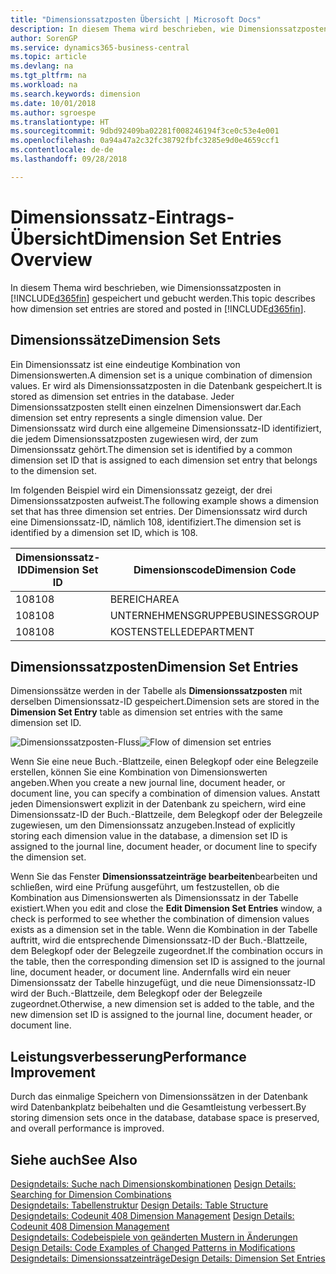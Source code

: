 ```yaml
---
title: "Dimensionssatzposten Übersicht | Microsoft Docs"
description: In diesem Thema wird beschrieben, wie Dimensionssatzposten in Dynamics 365 gespeichert und gebucht werden.
author: SorenGP
ms.service: dynamics365-business-central
ms.topic: article
ms.devlang: na
ms.tgt_pltfrm: na
ms.workload: na
ms.search.keywords: dimension
ms.date: 10/01/2018
ms.author: sgroespe
ms.translationtype: HT
ms.sourcegitcommit: 9dbd92409ba02281f008246194f3ce0c53e4e001
ms.openlocfilehash: 0a94a47a2c32fc38792fbfc3285e9d0e4659ccf1
ms.contentlocale: de-de
ms.lasthandoff: 09/28/2018

---
```

# <a name="dimension-set-entries-overview"></a><span data-ttu-id="f60d9-103">Dimensionssatz-Eintrags-Übersicht</span><span class="sxs-lookup"><span data-stu-id="f60d9-103">Dimension Set Entries Overview</span></span>
<span data-ttu-id="f60d9-104">In diesem Thema wird beschrieben, wie Dimensionssatzposten in [!INCLUDE[d365fin](includes/d365fin_md.md)] gespeichert und gebucht werden.</span><span class="sxs-lookup"><span data-stu-id="f60d9-104">This topic describes how dimension set entries are stored and posted in [!INCLUDE[d365fin](includes/d365fin_md.md)].</span></span>  

## <a name="dimension-sets"></a><span data-ttu-id="f60d9-105">Dimensionssätze</span><span class="sxs-lookup"><span data-stu-id="f60d9-105">Dimension Sets</span></span>  
<span data-ttu-id="f60d9-106">Ein Dimensionssatz ist eine eindeutige Kombination von Dimensionswerten.</span><span class="sxs-lookup"><span data-stu-id="f60d9-106">A dimension set is a unique combination of dimension values.</span></span> <span data-ttu-id="f60d9-107">Er wird als Dimensionssatzposten in die Datenbank gespeichert.</span><span class="sxs-lookup"><span data-stu-id="f60d9-107">It is stored as dimension set entries in the database.</span></span> <span data-ttu-id="f60d9-108">Jeder Dimensionssatzposten stellt einen einzelnen Dimensionswert dar.</span><span class="sxs-lookup"><span data-stu-id="f60d9-108">Each dimension set entry represents a single dimension value.</span></span> <span data-ttu-id="f60d9-109">Der Dimensionssatz wird durch eine allgemeine Dimensionssatz-ID identifiziert, die jedem Dimensionssatzposten zugewiesen wird, der zum Dimensionssatz gehört.</span><span class="sxs-lookup"><span data-stu-id="f60d9-109">The dimension set is identified by a common dimension set ID that is assigned to each dimension set entry that belongs to the dimension set.</span></span>  

<span data-ttu-id="f60d9-110">Im folgenden Beispiel wird ein Dimensionssatz gezeigt, der drei Dimensionssatzposten aufweist.</span><span class="sxs-lookup"><span data-stu-id="f60d9-110">The following example shows a dimension set that has three dimension set entries.</span></span> <span data-ttu-id="f60d9-111">Der Dimensionssatz wird durch eine Dimensionssatz-ID, nämlich 108, identifiziert.</span><span class="sxs-lookup"><span data-stu-id="f60d9-111">The dimension set is identified by a dimension set ID, which is 108.</span></span>  

|<span data-ttu-id="f60d9-112">Dimensionssatz-ID</span><span class="sxs-lookup"><span data-stu-id="f60d9-112">Dimension Set ID</span></span>|<span data-ttu-id="f60d9-113">Dimensionscode</span><span class="sxs-lookup"><span data-stu-id="f60d9-113">Dimension Code</span></span>|<span data-ttu-id="f60d9-114">Dimensionswertcode</span><span class="sxs-lookup"><span data-stu-id="f60d9-114">Dimension Value Code</span></span>|<span data-ttu-id="f60d9-115">Dimensionswertname</span><span class="sxs-lookup"><span data-stu-id="f60d9-115">Dimension Value Name</span></span>|  
|----------------------|--------------------|--------------------------|--------------------------|  
|<span data-ttu-id="f60d9-116">108</span><span class="sxs-lookup"><span data-stu-id="f60d9-116">108</span></span>|<span data-ttu-id="f60d9-117">BEREICH</span><span class="sxs-lookup"><span data-stu-id="f60d9-117">AREA</span></span>|<span data-ttu-id="f60d9-118">70</span><span class="sxs-lookup"><span data-stu-id="f60d9-118">70</span></span>|<span data-ttu-id="f60d9-119">Nordamerika</span><span class="sxs-lookup"><span data-stu-id="f60d9-119">America North</span></span>|  
|<span data-ttu-id="f60d9-120">108</span><span class="sxs-lookup"><span data-stu-id="f60d9-120">108</span></span>|<span data-ttu-id="f60d9-121">UNTERNEHMENSGRUPPE</span><span class="sxs-lookup"><span data-stu-id="f60d9-121">BUSINESSGROUP</span></span>|<span data-ttu-id="f60d9-122">POS1</span><span class="sxs-lookup"><span data-stu-id="f60d9-122">HOME</span></span>|<span data-ttu-id="f60d9-123">Start</span><span class="sxs-lookup"><span data-stu-id="f60d9-123">Home</span></span>|  
|<span data-ttu-id="f60d9-124">108</span><span class="sxs-lookup"><span data-stu-id="f60d9-124">108</span></span>|<span data-ttu-id="f60d9-125">KOSTENSTELLE</span><span class="sxs-lookup"><span data-stu-id="f60d9-125">DEPARTMENT</span></span>|<span data-ttu-id="f60d9-126">VERKAUF</span><span class="sxs-lookup"><span data-stu-id="f60d9-126">SALES</span></span>|<span data-ttu-id="f60d9-127">Verkauf</span><span class="sxs-lookup"><span data-stu-id="f60d9-127">Sales</span></span>|  

## <a name="dimension-set-entries"></a><span data-ttu-id="f60d9-128">Dimensionssatzposten</span><span class="sxs-lookup"><span data-stu-id="f60d9-128">Dimension Set Entries</span></span>  
<span data-ttu-id="f60d9-129">Dimensionssätze werden in der Tabelle als **Dimensionssatzposten** mit derselben Dimensionssatz-ID gespeichert.</span><span class="sxs-lookup"><span data-stu-id="f60d9-129">Dimension sets are stored in the **Dimension Set Entry** table as dimension set entries with the same dimension set ID.</span></span>  

<span data-ttu-id="f60d9-130">![Dimensionssatzposten-Fluss](media/dimensionentrynav7.png "Dimensionssatzposten-Fluss")</span><span class="sxs-lookup"><span data-stu-id="f60d9-130">![Flow of dimension set entries](media/dimensionentrynav7.png "Flow of dimension set entries")</span></span>  

<span data-ttu-id="f60d9-131">Wenn Sie eine neue Buch.-Blattzeile, einen Belegkopf oder eine Belegzeile erstellen, können Sie eine Kombination von Dimensionswerten angeben.</span><span class="sxs-lookup"><span data-stu-id="f60d9-131">When you create a new journal line, document header, or document line, you can specify a combination of dimension values.</span></span> <span data-ttu-id="f60d9-132">Anstatt jeden Dimensionswert explizit in der Datenbank zu speichern, wird eine Dimensionssatz-ID der Buch.-Blattzeile, dem Belegkopf oder der Belegzeile zugewiesen, um den Dimensionssatz anzugeben.</span><span class="sxs-lookup"><span data-stu-id="f60d9-132">Instead of explicitly storing each dimension value in the database, a dimension set ID is assigned to the journal line, document header, or document line to specify the dimension set.</span></span>  

<span data-ttu-id="f60d9-133">Wenn Sie das Fenster **Dimensionssatzeinträge bearbeiten**bearbeiten und schließen, wird eine Prüfung ausgeführt, um festzustellen, ob die Kombination aus Dimensionswerten als Dimensionssatz in der Tabelle existiert.</span><span class="sxs-lookup"><span data-stu-id="f60d9-133">When you edit and close the **Edit Dimension Set Entries** window, a check is performed to see whether the combination of dimension values exists as a dimension set in the table.</span></span> <span data-ttu-id="f60d9-134">Wenn die Kombination in der Tabelle auftritt, wird die entsprechende Dimensionssatz-ID der Buch.-Blattzeile, dem Belegkopf oder der Belegzeile zugeordnet.</span><span class="sxs-lookup"><span data-stu-id="f60d9-134">If the combination occurs in the table, then the corresponding dimension set ID is assigned to the journal line, document header, or document line.</span></span> <span data-ttu-id="f60d9-135">Andernfalls wird ein neuer Dimensionssatz der Tabelle hinzugefügt, und die neue Dimensionssatz-ID wird der Buch.-Blattzeile, dem Belegkopf oder der Belegzeile zugeordnet.</span><span class="sxs-lookup"><span data-stu-id="f60d9-135">Otherwise, a new dimension set is added to the table, and the new dimension set ID is assigned to the journal line, document header, or document line.</span></span>  

## <a name="performance-improvement"></a><span data-ttu-id="f60d9-136">Leistungsverbesserung</span><span class="sxs-lookup"><span data-stu-id="f60d9-136">Performance Improvement</span></span>  
<span data-ttu-id="f60d9-137">Durch das einmalige Speichern von Dimensionssätzen in der Datenbank wird Datenbankplatz beibehalten und die Gesamtleistung verbessert.</span><span class="sxs-lookup"><span data-stu-id="f60d9-137">By storing dimension sets once in the database, database space is preserved, and overall performance is improved.</span></span>  

## <a name="see-also"></a><span data-ttu-id="f60d9-138">Siehe auch</span><span class="sxs-lookup"><span data-stu-id="f60d9-138">See Also</span></span>  
<span data-ttu-id="f60d9-139">[Designdetails: Suche nach Dimensionskombinationen](design-details-searching-for-dimension-combinations.md) </span><span class="sxs-lookup"><span data-stu-id="f60d9-139">[Design Details: Searching for Dimension Combinations](design-details-searching-for-dimension-combinations.md) </span></span>  
<span data-ttu-id="f60d9-140">[Designdetails: Tabellenstruktur](design-details-table-structure.md) </span><span class="sxs-lookup"><span data-stu-id="f60d9-140">[Design Details: Table Structure](design-details-table-structure.md) </span></span>  
<span data-ttu-id="f60d9-141">[Designdetails: Codeunit 408 Dimension Management](design-details-codeunit-408-dimension-management.md) </span><span class="sxs-lookup"><span data-stu-id="f60d9-141">[Design Details: Codeunit 408 Dimension Management](design-details-codeunit-408-dimension-management.md) </span></span>  
<span data-ttu-id="f60d9-142">[Designdetails: Codebeispiele von geänderten Mustern in Änderungen](design-details-code-examples-of-changed-patterns-in-modifications.md) </span><span class="sxs-lookup"><span data-stu-id="f60d9-142">[Design Details: Code Examples of Changed Patterns in Modifications](design-details-code-examples-of-changed-patterns-in-modifications.md) </span></span>  
[<span data-ttu-id="f60d9-143">Designdetails: Dimensionssatzeinträge</span><span class="sxs-lookup"><span data-stu-id="f60d9-143">Design Details: Dimension Set Entries</span></span>](design-details-dimension-set-entries.md)   


